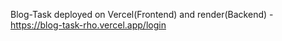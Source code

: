 Blog-Task deployed on Vercel(Frontend) and render(Backend) - https://blog-task-rho.vercel.app/login
